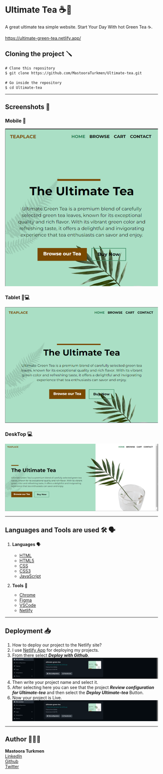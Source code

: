 # Ultimate Tea ☕️🍵

A great ultimate tea simple website. Start Your Day With hot Green Tea ☕️.

https://ultimate-green-tea.netlify.app/

## Cloning the project 🪛

```
# Clone this repository
$ git clone https://github.com/MastooraTurkmen/Ultimate-tea.git

# Go inside the repository
$ cd Ultimate-tea
```

---

## Screenshots 📸

### Mobile 📱

![Mobile screenshots](./screenshots/Mobile-Versain.png)

### Tablet 📱💻

![Tablet screenshots](./screenshots/Tablet-Versain.png)

### DeskTop 💻

![Desktop screenshots](./screenshots/DeskTop-Versain.png)

---

## Languages and Tools are used 🛠 🗣️

1. **Languages** 🗣️

   - [HTML](https://github.com/topics/html)
   - [HTML5](https://github.com/topics/html5)
   - [CSS](https://github.com/topics/css)
   - [CSS3](https://github.com/topics/css3)
   - [JavaScript](https://github.com/topics/javascript)

2. **Tools** 🔧
   - [Chrome](https://github.com/topics/chrome)
   - [Figma](https://github.com/topics/figma)
   - [VSCode](https://github.com/topics/vscode)
   - [Netlify](https://github.com/topics/netlify)

---

## Deployment 📥

1. How to deploy our project to the Netlify site?
2. I use [Netlify App](https://app.netlify.com/) for deploying my projects.
3. From there select **_Deploy with Github_**.
   ![Netlify-image](./Netlify-screenshots/netlify-screenshot-1.png)
4. Then write your project name and select it.
5. After selecting here you can see that the project **_Review configuration for Ultimate-tea_** and then select the **_Deploy Ultimate-tea_** Button.
6. Now your project is Live.
   ![Netlify-image](./Netlify-screenshots/netlify-1.png)

---

## Author 👩🏻‍💻

**Mastoora Turkmen**  
[LinkedIn](https://www.linkedin.com/in/mastoora-turkmen/)
<br>
[Github](https://github.com/MastooraTurkmen/)
<br>
[Twitter](https://twitter.com/MastooraJ22)
<br>
